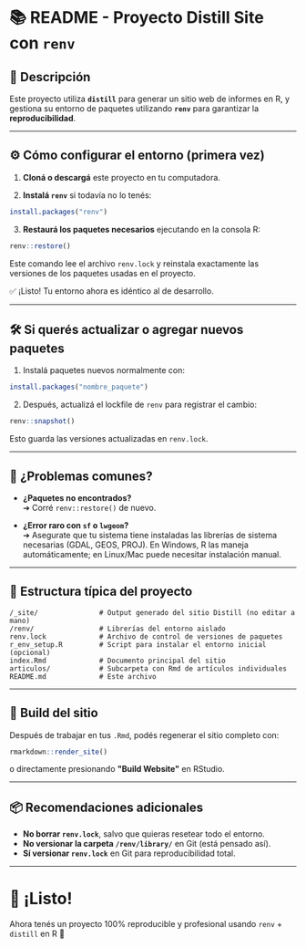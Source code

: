 
# 📚 README - Proyecto Distill Site con `renv`

## 🎯 Descripción
Este proyecto utiliza **`distill`** para generar un sitio web de informes en R, y gestiona su entorno de paquetes utilizando **`renv`** para garantizar la **reproducibilidad**.

---

## ⚙️ Cómo configurar el entorno (primera vez)

1. **Cloná o descargá** este proyecto en tu computadora.

2. **Instalá `renv`** si todavía no lo tenés:

```r
install.packages("renv")
```

3. **Restaurá los paquetes necesarios** ejecutando en la consola R:

```r
renv::restore()
```

Este comando lee el archivo `renv.lock` y reinstala exactamente las versiones de los paquetes usadas en el proyecto.

✅ ¡Listo! Tu entorno ahora es idéntico al de desarrollo.

---

## 🛠 Si querés actualizar o agregar nuevos paquetes

1. Instalá paquetes nuevos normalmente con:

```r
install.packages("nombre_paquete")
```

2. Después, actualizá el lockfile de `renv` para registrar el cambio:

```r
renv::snapshot()
```

Esto guarda las versiones actualizadas en `renv.lock`.

---

## 🧹 ¿Problemas comunes?

- **¿Paquetes no encontrados?**  
  ➔ Corré `renv::restore()` de nuevo.
  
- **¿Error raro con `sf` o `lwgeom`?**  
  ➔ Asegurate que tu sistema tiene instaladas las librerías de sistema necesarias (GDAL, GEOS, PROJ). En Windows, R las maneja automáticamente; en Linux/Mac puede necesitar instalación manual.

---

## 🧠 Estructura típica del proyecto

```
/_site/               # Output generado del sitio Distill (no editar a mano)
/renv/                # Librerías del entorno aislado
renv.lock             # Archivo de control de versiones de paquetes
r_env_setup.R         # Script para instalar el entorno inicial (opcional)
index.Rmd             # Documento principal del sitio
articulos/            # Subcarpeta con Rmd de artículos individuales
README.md             # Este archivo
```

---

## 🚀 Build del sitio

Después de trabajar en tus `.Rmd`, podés regenerar el sitio completo con:

```r
rmarkdown::render_site()
```

o directamente presionando **"Build Website"** en RStudio.

---

## 📦 Recomendaciones adicionales

- **No borrar `renv.lock`**, salvo que quieras resetear todo el entorno.
- **No versionar la carpeta `/renv/library/`** en Git (está pensado así).
- **Sí versionar `renv.lock`** en Git para reproducibilidad total.

---

# 🎉 ¡Listo!

Ahora tenés un proyecto 100% reproducible y profesional usando `renv` + `distill` en R 🚀
